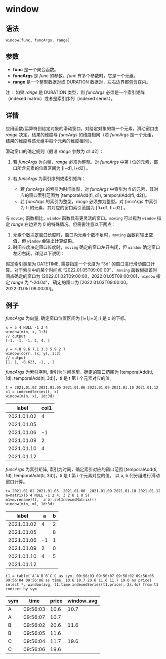 # window

## 语法

`window(func, funcArgs, range)`

## 参数

* **func** 是一个聚合函数。
* **funcArgs** 是 *func* 的参数。*func* 有多个参数时，它是一个元组。
* **range** 是一个整型数据对或 DURATION 数据对，左右边界都包含在内。

注： 如果 *range* 是 DURATION 类型，则 *funcArgs*
必须是一个索引矩阵（indexed matrix）或者是索引序列（indexed series）。

## 详情

应用函数/运算符到给定对象的滑动窗口。对给定对象的每一个元素，滑动窗口由 *range* 决定。结果的维度与 *funcArgs* 的维度相同（若
*funcArgs* 是一个元组， 结果的维度与该元组中每个元素的维度相同）。

滑动窗口的确定规则（假设 *range* 参数为 d1:d2）：

1. 若 *funcArgs* 为向量，*range* 必须为整型。对 *funcArgs* 中第 i
   位的元素，窗口所含元素的位置区间为 [i+d1, i+d2] 。
2. 若 *funcArgs* 为索引序列或索引矩阵：

   * 若 *funcArgs* 的索引为时间类型，对 *funcArgs* 中索引为 fi 的元素，其对应的窗口索引范围为
     [temporalAdd(fi, d1), temporalAdd(fi, d2)]。
   * 若 *funcArgs* 的索引为整型，*range* 必须亦为整型。对 *funcArgs* 中索引为
     fi 的元素，其对应的窗口索引范围为 [fi+d1, fi+d2] 。

与 `moving` 函数相比，`window`
函数具有更灵活的窗口。`moving` 可以视为 `window` 指定 *range*
右边界为 0 的特殊情况。但需要注意以下两点：

1. 元素个数决定窗口长度时，窗口内元素个数不足时，`moving` 函数将输出空值，但
   `window` 会输出计算结果。
2. 时间长度决定窗口长度时，`moving` 确定的窗口左开右闭，但 `window`
   确定窗口左闭右闭。详见以下说明：

假定索引类型为 DATETIME, 需要指定一个长度为 “3d” 的窗口进行滑动窗口计算。对于索引中的某个时间点 “2022.01.05T09:00:00”，
`moving` 函数根据该时间点确定的窗口为
(2022.01.02T09:00:00，2022.01.05T09:00:00]，`window` 指定
*range* 为 “-2d:0d”， 确定的窗口为 [2022.01.03T09:00:00，2022.01.05T09:00:00]。

## 例子

*funcArgs* 为向量, 确定窗口位置区间为 [i+1,i+3], i 是 x 的下标。

```
x = 5 4 NULL -1 2 4
window(min, x, 1:3)
// output
[-1, -1, -1, 2, 4, ]

y = 4.8 9.6 7.1 3.3 5.9 2.7
window(corr, (x, y), 1:3)
// output
[1, 1, -0.623, -1, , ]
```

*funcArgs* 为索引序列, 索引为时间类型，确定的窗口范围为 [temporalAdd(ti, 1d), temporalAdd(ti, 3d)]，ti
是 t 第 i 个元素对应的值。

```
t = 2021.01.02 2021.01.05 2021.01.06 2021.01.09 2021.01.10 2021.01.12
x1 = indexedSeries(t, x)
window(min, x1, 1d:3d)
```

| label | col1 |
| --- | --- |
| 2021.01.02 | 4 |
| 2021.01.05 |  |
| 2021.01.06 | -1 |
| 2021.01.09 | 2 |
| 2021.01.10 | 4 |
| 2021.01.12 |  |

*funcArgs* 为索引矩阵, 索引为时间，确定索引对应的窗口范围 [temporalAdd(ti, 1d), temporalAdd(ti,
3d)]，ti 是 t 第 i 个元素对应的值。 以 a, b 列分组进行滑动窗口计算。

```
t= 2021.01.02 2021.01.05  2021.01.06  2021.01.09 2021.01.10 2021.01.12
m=matrix(5 4 NULL -1 2 4, 3 2 8 1 0 5)
m1=m.rename!(t, `a`b).setIndexedMatrix!()
window(min, m1, 1d:3d)
```

| label | a | b |
| --- | --- | --- |
| 2021.01.02 | 4 | 2 |
| 2021.01.05 |  | 8 |
| 2021.01.06 | -1 | 1 |
| 2021.01.09 | 2 | 0 |
| 2021.01.10 | 4 | 5 |
| 2021.01.12 |  |  |

```
t1 = table(`A`A`B`B`C`C as sym, 09:56:03 09:56:07 09:56:02 09:56:05 09:56:04 09:56:06 as time, 10.6 10.7 20.6 11.6 11.7 19.6 as price)
select *, window(avg, t1.time.indexedSeries(t1.price), 2s:4s) from t1 context by sym
```

| sym | time | price | window\_avg |
| --- | --- | --- | --- |
| A | 09:56:03 | 10.6 | 10.7 |
| A | 09:56:07 | 10.7 |  |
| B | 09:56:02 | 20.6 | 11.6 |
| B | 09:56:05 | 11.6 |  |
| C | 09:56:04 | 11.7 | 19.6 |
| C | 09:56:06 | 19.6 |  |

